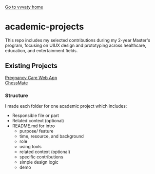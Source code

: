 [Go to vvvaty home](https://vvvaty.github.io/)
# academic-projects
This repo includes my selected contributions during my 2-year Master's program, focusing on UIUX design and prototyping across healthcare, education, and entertainment fields.

## Existing Projects
[Pregnancy Care Web App](https://github.com/vvvaty/academic-projects/tree/main/pregnancy-care-UI)  
[ChessMate](https://github.com/vvvaty/academic-projects/tree/main/chessmate)

### Structure
I made each folder for one academic project which includes:
- Responsible file or part
- Related context (optional)
- README.md for intro
    - purpose/ feature
    - time, resource, and background
    - role
    - using tools
    - related context (optional)
    - specific contributions
    - simple design logic
    - demo

